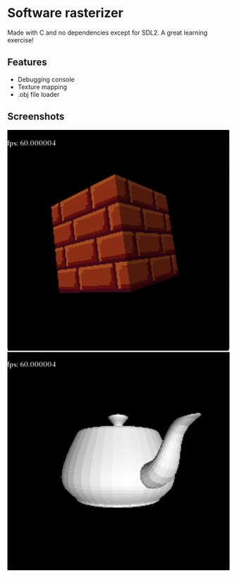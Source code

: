 # Software rasterizer

Made with C and no dependencies except for SDL2. A great learning exercise!

## Features

- Debugging console
- Texture mapping
- .obj file loader

## Screenshots

<img src="./screenshot1.png" width="512">
<img src="./screenshot2.png" width="512">
